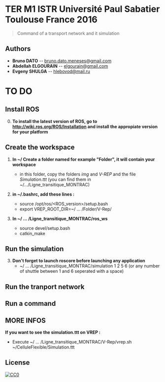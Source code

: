 # TER M1 ISTR Université Paul Sabatier Toulouse France 2016

> Command of a transport network and it simulation

## Authors
- __Bruno DATO__ -- bruno.dato.meneses@gmail.com
- __Abdellah ELGOURAIN__ -- elgourain@gmail.com
- __Evgeny SHULGA__ -- hlebovod@mail.ru


# TO DO

## Install ROS 

0. **To install the latest version of ROS, go to http://wiki.ros.org/ROS/Installation and install the appropiate version for your platform**


## Create the workspace


1. **In ~/ Create a folder named for example "Folder", it will contain your workspace**
	- in this folder, copy the folders *img* and *V-REP* and the file *Simulation.ttt* (you can find them in ~/.../Ligne_transitique_MONTRAC)


1. **in ~/.bashrc, add these lines :**
	- source /opt/ros/<ROS_version>/setup.bash
	- export VREP_ROOT_DIR=~/ ... /Folder/V-Rep/


2. **In ~/ ... /Ligne_transitique_MONTRAC/ros_ws**
	- source devel/setup.bash
	- catkin_make


## Run the simulation

3. **Don't forget to launch roscore before launching any application**
	- ~/ ... /Ligne_transitique_MONTRAC/simulation 1 2 5 6 (or any number of shuttle between 1 and 6 seperated with a space)


## Run the tranport network



## Run a command


## MORE INFOS

**If you want to see the simulation.ttt on VREP :**
   - Execute ~/ ... /Ligne_transitique_MONTRAC/V-Rep/vrep.sh ~/CelluleFlexible/Simulation.ttt

## License

[![CC0](https://licensebuttons.net/p/zero/1.0/88x31.png)](http://creativecommons.org/publicdomain/zero/1.0/)
